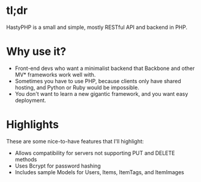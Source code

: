 # tl;dr

HastyPHP is a small and simple, mostly RESTful API and backend in PHP.

# Why use it?

+ Front-end devs who want a minimalist backend that Backbone and other MV* frameworks work well with.
+ Sometimes you have to use PHP, because clients only have shared hosting, and Python or Ruby would be impossible.
+ You don't want to learn a new gigantic framework, and you want easy deployment.

# Highlights

These are some nice-to-have features that I'll highlight:

+ Allows compatibility for servers not supporting PUT and DELETE methods
+ Uses Bcrypt for password hashing
+ Includes sample Models for Users, Items, ItemTags, and ItemImages

